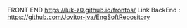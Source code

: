 FRONT END 
https://luk-z0.github.io/frontos/
Link BackEnd : https://github.com/Jovitor-jva/EngSoftRepository
